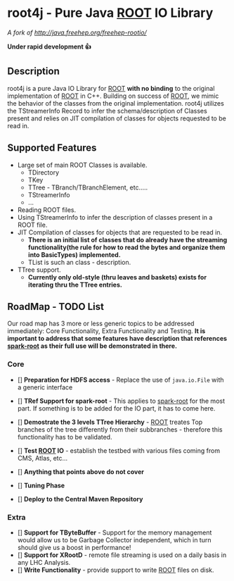 # root4j - Pure Java [ROOT](https://root.cern.ch/) IO Library
*A fork of http://java.freehep.org/freehep-rootio/*

**Under rapid development :+1:**

## Description
root4j is a pure Java IO Library for [ROOT](https://root.cern.ch/) __with no binding__ to the original implementation of [ROOT](https://root.cern.ch/) in C++. Building on success of [ROOT](https://root.cern.ch/), we mimic the behavior of the classes from the original implementation. root4j utilizes the TStreamerInfo Record to infer the schema/description of Classes present and relies on JIT compilation of classes for objects requested to be read in. 

## Supported Features
- Large set of main ROOT Classes is available. 
  - TDirectory
  - TKey
  - TTree - TBranch/TBranchElement, etc.....
  - TStreamerInfo
  - ...
- Reading ROOT files.
- Using TStreamerInfo to infer the description of classes present in a ROOT file.
- JIT Compilation of classes for objects that are requested to be read in.
  - **There is an initial list of classes that do already have the streaming functionality(the rule for how to read the bytes and organize them into BasicTypes) implemented.**
  - TList is such an class - description.
- TTree support.
  - __Currently only old-style (thru leaves and baskets) exists for iterating thru the TTree entries.__

## RoadMap - TODO List
Our road map has 3 more or less generic topics to be addressed immediately: Core Functionality, Extra Functionality and Testing. __It is important to address that some features have description that references [spark-root](https://github.com/diana-hep/spark-root) as their full use will be demonstrated in there.__

### Core 
- [] **Preparation for HDFS access** - Replace the use of `java.io.File` with a generic interface
- [] **TRef Support for spark-root** - This applies to [spark-root](https://github.com/diana-hep/spark-root) for the most part. If something is to be added for the IO part, it has to come here.
- [] **Demostrate the 3 levels TTree Hierarchy** - [ROOT](https://root.cern.ch/) treates Top branches of the tree differently from their subbranches - therefore this functionality has to be validated.
- [] **Test [ROOT](https://root.cern.ch/) IO** - establish the testbed with various files coming from CMS, Atlas, etc... 
- [] **Anything that points above do not cover**

- [] **Tuning Phase**
- [] **Deploy to the Central Maven Repository**

### Extra
- [] **Support for TByteBuffer** - Support for the memory management would allow us to be Garbage Collector independent, which in turn should give us a boost in performance!
- [] **Support for XRootD** - remote file streaming is used on a daily basis in any LHC Analysis.
- [] **Write Functionality** - provide support to write [ROOT](https://root.cern.ch/) files on disk.
